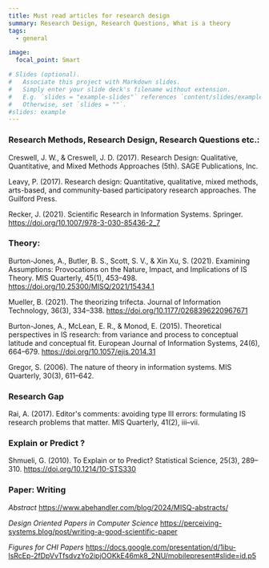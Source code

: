 ```yaml
---
title: Must read articles for research design
summary: Research Design, Research Questions, What is a theory
tags:
  - general

image:
  focal_point: Smart

# Slides (optional).
#   Associate this project with Markdown slides.
#   Simply enter your slide deck's filename without extension.
#   E.g. `slides = "example-slides"` references `content/slides/example-slides.md`.
#   Otherwise, set `slides = ""`.
#slides: example
---
```


### Research Methods, Research Design, Research Questions etc.: ###

Creswell, J. W., & Creswell, J. D. (2017). Research Design: Qualitative, Quantitative, and Mixed Methods Approaches (5th). SAGE Publications, Inc.

Leavy, P. (2017). Research design: Quantitative, qualitative, mixed methods, arts-based, and community-based participatory research approaches. The Guilford Press. 

Recker, J. (2021). Scientific Research in Information Systems. Springer. https://doi.org/10.1007/978-3-030-85436-2_7


### Theory: ###

Burton-Jones, A., Butler, B. S., Scott, S. V., & Xin Xu, S. (2021). Examining Assumptions: Provocations on the Nature, Impact, and Implications of IS Theory. MIS Quarterly, 45(1), 453–498. https://doi.org/10.25300/MISQ/2021/15434.1

Mueller, B. (2021). The theorizing trifecta. Journal of Information Technology, 36(3), 334–338. https://doi.org/10.1177/0268396220967671

Burton-Jones, A., McLean, E. R., & Monod, E. (2015). Theoretical perspectives in IS research: from variance and process to conceptual latitude and conceptual fit. European Journal of Information Systems, 24(6), 664–679. https://doi.org/10.1057/ejis.2014.31

Gregor, S. (2006). The nature of theory in information systems. MIS Quarterly, 30(3), 611–642.

### Research Gap ### 

Rai, A. (2017). Editor's comments: avoiding type III errors: formulating IS research problems that matter. MIS Quarterly, 41(2), iii–vii.

### Explain or Predict ? ### 

Shmueli, G. (2010). To Explain or to Predict? Statistical Science, 25(3), 289–310. https://doi.org/10.1214/10-STS330

### Paper: Writing

*Abstract*
https://www.abehandler.com/blog/2024/MISQ-abstracts/

*Design Oriented Papers in Computer Science*
https://perceiving-systems.blog/post/writing-a-good-scientific-paper

*Figures for CHI Papers*
https://docs.google.com/presentation/d/1ibu-lsRcEp-2fDpVvTfsdvzYo2ipjOOKkE46mk8_2NU/mobilepresent#slide=id.p5

